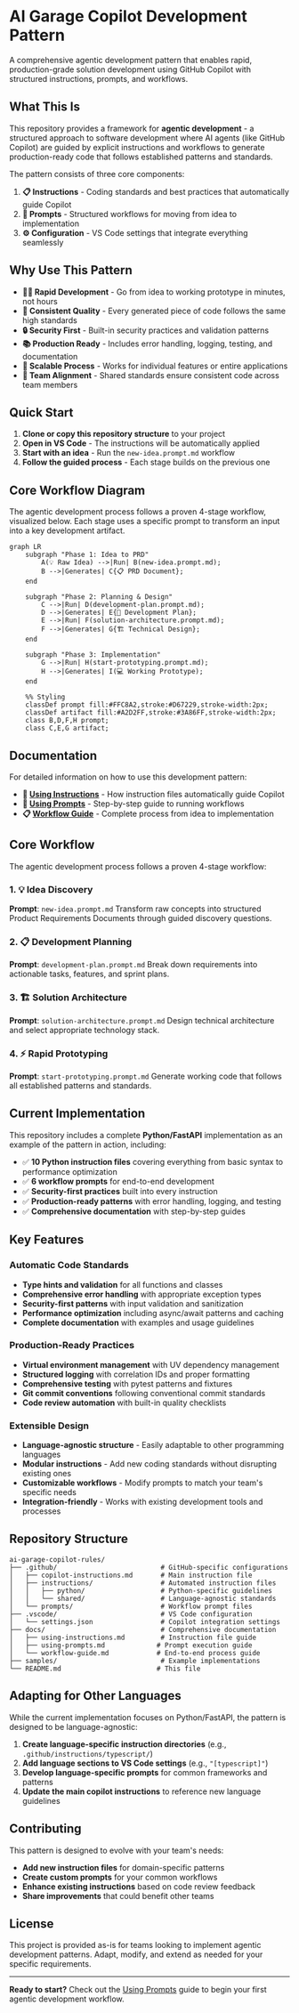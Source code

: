 # AI Garage Copilot Development Pattern

A comprehensive agentic development pattern that enables rapid, production-grade solution development using GitHub Copilot with structured instructions, prompts, and workflows.

## What This Is

This repository provides a framework for **agentic development** - a structured approach to software development where AI agents (like GitHub Copilot) are guided by explicit instructions and workflows to generate production-ready code that follows established patterns and standards.

The pattern consists of three core components:

1. **📋 Instructions** - Coding standards and best practices that automatically guide Copilot
2. **🚀 Prompts** - Structured workflows for moving from idea to implementation
3. **⚙️ Configuration** - VS Code settings that integrate everything seamlessly

## Why Use This Pattern

- **🏃‍♂️ Rapid Development** - Go from idea to working prototype in minutes, not hours
- **🎯 Consistent Quality** - Every generated piece of code follows the same high standards
- **🔒 Security First** - Built-in security practices and validation patterns
- **📚 Production Ready** - Includes error handling, logging, testing, and documentation
- **🔄 Scalable Process** - Works for individual features or entire applications
- **👥 Team Alignment** - Shared standards ensure consistent code across team members

## Quick Start

1. **Clone or copy this repository structure** to your project
2. **Open in VS Code** - The instructions will be automatically applied
3. **Start with an idea** - Run the `new-idea.prompt.md` workflow
4. **Follow the guided process** - Each stage builds on the previous one

## Core Workflow Diagram
The agentic development process follows a proven 4-stage workflow, visualized below. Each stage uses a specific prompt to transform an input into a key development artifact.

```mermaid
graph LR
    subgraph "Phase 1: Idea to PRD"
        A(💡 Raw Idea) -->|Run| B(new-idea.prompt.md);
        B -->|Generates| C{📋 PRD Document};
    end

    subgraph "Phase 2: Planning & Design"
        C -->|Run| D(development-plan.prompt.md);
        D -->|Generates| E{📑 Development Plan};
        E -->|Run| F(solution-architecture.prompt.md);
        F -->|Generates| G{🏗️ Technical Design};
    end

    subgraph "Phase 3: Implementation"
        G -->|Run| H(start-prototyping.prompt.md);
        H -->|Generates| I(💻 Working Prototype);
    end

    %% Styling
    classDef prompt fill:#FFC8A2,stroke:#D67229,stroke-width:2px;
    classDef artifact fill:#A2D2FF,stroke:#3A86FF,stroke-width:2px;
    class B,D,F,H prompt;
    class C,E,G artifact;
```

## Documentation

For detailed information on how to use this development pattern:

- **📖 [Using Instructions](docs/using-instructions.md)** - How instruction files automatically guide Copilot
- **🚀 [Using Prompts](docs/using-prompts.md)** - Step-by-step guide to running workflows
- **📋 [Workflow Guide](docs/workflow-guide.md)** - Complete process from idea to implementation

## Core Workflow

The agentic development process follows a proven 4-stage workflow:

### 1. 💡 Idea Discovery
**Prompt**: `new-idea.prompt.md`
Transform raw concepts into structured Product Requirements Documents through guided discovery questions.

### 2. 📋 Development Planning
**Prompt**: `development-plan.prompt.md`
Break down requirements into actionable tasks, features, and sprint plans.

### 3. 🏗️ Solution Architecture
**Prompt**: `solution-architecture.prompt.md`
Design technical architecture and select appropriate technology stack.

### 4. ⚡ Rapid Prototyping
**Prompt**: `start-prototyping.prompt.md`
Generate working code that follows all established patterns and standards.

## Current Implementation

This repository includes a complete **Python/FastAPI** implementation as an example of the pattern in action, including:

- ✅ **10 Python instruction files** covering everything from basic syntax to performance optimization
- ✅ **6 workflow prompts** for end-to-end development
- ✅ **Security-first practices** built into every instruction
- ✅ **Production-ready patterns** with error handling, logging, and testing
- ✅ **Comprehensive documentation** with step-by-step guides

## Key Features

### Automatic Code Standards
- **Type hints and validation** for all functions and classes
- **Comprehensive error handling** with appropriate exception types
- **Security-first patterns** with input validation and sanitization
- **Performance optimization** including async/await patterns and caching
- **Complete documentation** with examples and usage guidelines

### Production-Ready Practices
- **Virtual environment management** with UV dependency management
- **Structured logging** with correlation IDs and proper formatting
- **Comprehensive testing** with pytest patterns and fixtures
- **Git commit conventions** following conventional commit standards
- **Code review automation** with built-in quality checklists

### Extensible Design
- **Language-agnostic structure** - Easily adaptable to other programming languages
- **Modular instructions** - Add new coding standards without disrupting existing ones
- **Customizable workflows** - Modify prompts to match your team's specific needs
- **Integration-friendly** - Works with existing development tools and processes

## Repository Structure

```
ai-garage-copilot-rules/
├── .github/                          # GitHub-specific configurations
│   ├── copilot-instructions.md       # Main instruction file
│   ├── instructions/                 # Automated instruction files
│   │   ├── python/                   # Python-specific guidelines
│   │   └── shared/                   # Language-agnostic standards
│   └── prompts/                      # Workflow prompt files
├── .vscode/                          # VS Code configuration
│   └── settings.json                 # Copilot integration settings
├── docs/                             # Comprehensive documentation
│   ├── using-instructions.md         # Instruction file guide
│   ├── using-prompts.md             # Prompt execution guide
│   └── workflow-guide.md            # End-to-end process guide
├── samples/                          # Example implementations
└── README.md                        # This file
```

## Adapting for Other Languages

While the current implementation focuses on Python/FastAPI, the pattern is designed to be language-agnostic:

1. **Create language-specific instruction directories** (e.g., `.github/instructions/typescript/`)
2. **Add language sections to VS Code settings** (e.g., `"[typescript]"`)
3. **Develop language-specific prompts** for common frameworks and patterns
4. **Update the main copilot instructions** to reference new language guidelines

## Contributing

This pattern is designed to evolve with your team's needs:

- **Add new instruction files** for domain-specific patterns
- **Create custom prompts** for your common workflows
- **Enhance existing instructions** based on code review feedback
- **Share improvements** that could benefit other teams

## License

This project is provided as-is for teams looking to implement agentic development patterns. Adapt, modify, and extend as needed for your specific requirements.

---

**Ready to start?** Check out the [Using Prompts](docs/using-prompts.md) guide to begin your first agentic development workflow.
